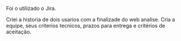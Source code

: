 Foi o utilizado o Jira.

Criei a historia de dois usarios com a finalizade do web analise.
Cria a equipe, seus criterios tecnicos, prazos para entrega e critérios de aceitação.

